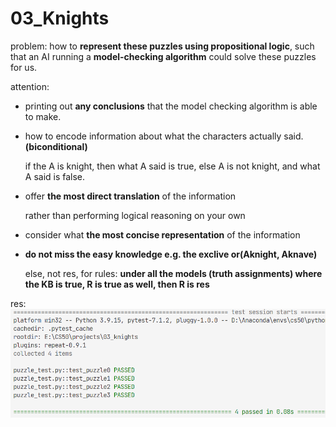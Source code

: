 # 03_Knights

problem: how to **represent these puzzles using propositional logic**, such that an AI running a **model-checking algorithm** could solve these puzzles for us.

attention:
- printing out **any conclusions** that the model checking algorithm is able to make.
- how to encode information about what the characters actually said.**(biconditional)**

    if the A is knight, then what A said is true,
    else A is not knight, and what A said is false.
- offer **the most direct translation** of the information

    rather than performing logical reasoning on your own
- consider what **the most concise representation** of the information

- **do not miss the easy knowledge e.g. the exclive or(Aknight, Aknave)**

    else, not res, for rules: **under all the models (truth assignments) where the KB is true, R is true as well, then R is res**


res:
![1673274871145](image/README/1673274871145.png)
